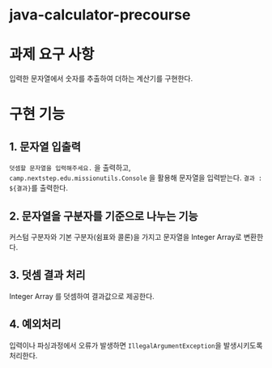 # java-calculator-precourse

# 과제 요구 사항
입력한 문자열에서 숫자를 추출하여 더하는 계산기를 구현한다.

# 구현 기능
## 1. 문자열 입출력
```덧셈할 문자열을 입력해주세요.``` 을 출력하고, ```camp.nextstep.edu.missionutils.Console``` 을 활용해 문자열을 입력받는다.
```결과 : ${결과}```를 출력한다.

## 2. 문자열을 구분자를 기준으로 나누는 기능
커스텀 구분자와 기본 구분자(쉼표와 콜론)을 가지고 문자열을 Integer Array로 변환한다.

## 3. 덧셈 결과 처리
Integer Array 를 덧셈하여 결과값으로 제공한다.

## 4. 예외처리
입력이나 파싱과정에서 오류가 발생하면 ```IllegalArgumentException```을 발생시키도록 처리한다.